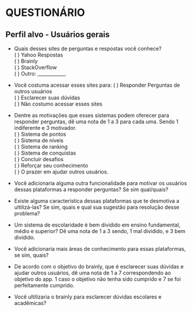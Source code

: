 
# QUESTIONÁRIO

## Perfil alvo - Usuários gerais

- Quais desses sites de perguntas e respostas você conhece?</br>
( ) Yahoo Respostas </br>
( ) Brainly </br>
( ) StackOverflow </br>
( ) Outro: ____________</br>

- Você costuma acessar esses sites para:
( ) Responder Perguntas de outros usuários </br>
( ) Esclarecer suas dúvidas </br>
( ) Não costumo acessar esses sites </br>

- Dentre as motivações que esses sistemas podem oferecer para responder perguntas, dê uma nota de 1 a 3 para cada uma. Sendo 1 indiferente e 3 motivador.</br>
( ) Sistema de pontos </br>
( ) Sistema de níveis </br>
( ) Sistema de ranking </br>
( ) Sistema de conquistas </br>
( ) Concluir desafios </br>
( ) Reforçar seu conhecimento </br>
( ) O prazer em ajudar outros usuários.</br>

- Você adicionaria alguma outra funcionalidade para motivar os usuários dessas plataformas a responder perguntas? Se sim qual/quais?

- Existe alguma característica dessas plataformas que te desmotiva a ultilizá-las? Se sim, quais e qual sua sugestão para resolução desse problema?

- Um sistema de escolaridade é bem dividido em ensino fundamental, médio e superior? Dê uma nota de 1 a 3 sendo, 1 mal dividido, e 3 bem dividido.

- Você adicionaria mais áreas de conhecimento para essas plataformas, se sim, quais?

- De acordo com o objetivo do brainly, que é esclarecer suas dúvidas e ajudar outros usuários, dê uma nota de 1 a 7 correspondendo ao objetivo do app. 1 caso o objetivo não tenha sido cumprido e 7 se foi perfeitamente cumprido.

- Você ultilizaria o brainly  para esclarecer dúvidas escolares e acadêmicas?

